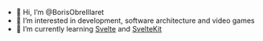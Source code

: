 - 👋 Hi, I’m @BorisObreIllaret
- 👀 I’m interested in development, software architecture and video games
- 🌱 I’m currently learning [Svelte](https://svelte.dev/) and [SvelteKit](https://kit.svelte.dev/)

<!---
BorisObreIllaret/BorisObreIllaret is a ✨ special ✨ repository because its `README.md` (this file) appears on your GitHub profile.
You can click the Preview link to take a look at your changes.
--->
